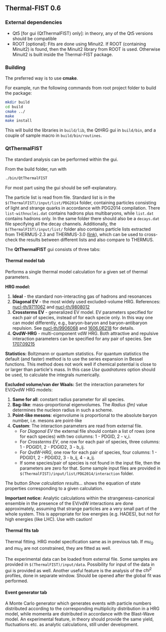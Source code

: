 ## Thermal-FIST 0.6

### External dependencies

- Qt5 [for gui (QtThermalFIST) only]: in theory, any of the Qt5 versions should be compatible
- ROOT [optional]: Fits are done using Minuit2. If ROOT (containing Minuit2) is found, then the Minuit2 library from ROOT is used. Otherwise Minuit2 is built inside the Thermal-FIST package.

### Building

The preferred way is to use **cmake**.

For example, run the following commands from root project folder to build the package:
```bash
mkdir build
cd build
cmake ../
make
make install
```

This will build the libraries in `build/lib`, the QtHRG gui in `build/bin`,
and a couple of sample macro in `build/bin/routines`.

### QtThermalFIST

The standard analysis can be performed within the gui.

From the build folder, run with
```bash
./bin/QtThermalFIST
```

For most part using the gui should be self-explanatory. 

The particle list is read from file.
Standard list is in the `$(ThermalFIST)/input/list/PDG2014` folder, containing particles consisting of light and strange quarks in accordance with PDG2014 compilation.
There `list-withnuclei.dat` contains hadrons plus multibaryons, while `list.dat` contains hadrons only. In the same folder there should also be a `decays.dat` file specifying all the decay channels.
Additionally, the `$(ThermalFIST)/input/list/` folder also contains particle lists extracted from THERMUS-2.3 and THERMUS-3.0 ([link](http://www.phy.uct.ac.za/phy/people/academic/wheaton/research)), which can be used to cross-check the results between different lists and also compare to THERMUS.

The **QtThermalFIST** gui consists of three tabs:

#### Thermal model tab

Performs a single thermal model calculation for a given set of thermal parameters.

**HRG model:**

1. **Ideal** - the standard non-interacting gas of hadrons and resonances
2. **Diagonal EV** - the most widely used excluded-volume HRG. References: [nucl-th/9711062](https://arxiv.org/abs/nucl-th/9711062) and [nucl-th/9808012](https://arxiv.org/abs/nucl-th/9808012) 
3. **Crossterms EV** - generalized EV model. EV parameters specified for each pair of species, instead of for each specie only. In this way one can model differently, e.g., baryon-baryon and baryon-antibaryon repulsion. See [nucl-th/9906068](https://arxiv.org/abs/nucl-th/9906068) and [1606.06218](https://arxiv.org/abs/1606.06218) for details.
4. **QvdW-HRG** - multi-component vdW HRG. Both attractive and repulsive interaction parameters can be specified for any pair of species. See [1707.09215](https://arxiv.org/abs/1707.09215)

**Statistics:** Boltzmann or quantum statistics. For quantum statistics the default (and faster) method is to use the series expansion in Bessel functions. This method does not work well if chemical potential is close to or larger than particle's mass. In this case *Use quadratures* option should be used, to calculate the integrals numerically.

**Excluded volume/van der Waals:** 
Set the interaction parameters for EV/QvdW HRG models:

1. **Same for all**: constant radius parameter for all species.
2. **Bag-like**: mass-proportional eigenvolumes. The *Radius (fm)* value determines the nucleon radius in such a scheme.
3. **Point-like mesons**: eigenvolume is proportional to the absolute baryon number, i.e. mesons are point-like
4. **Custom**: The interaction parameters are read from external file. 
   * For *Diagonal EV* the external file should contain a list of rows (one for each species) with two columns: 1 - PDGID, 2 - v_i. 
   * For *Crossterms EV*, one row for each pair of species, three columns: 1 - PDGID1, 2 - PDGID2, 3 - b_ij. 
   * For *QvdW-HRG*, one row for each pair of species, four columns: 1 - PDGID1, 2 - PDGID2, 3 - b_ij, 4 - a_ij. 
   * If some species/pair of species is not found in the input file, then the parameters are zero for that. Some sample input files are provided in `$(ThermalFIST)/input/list/PDG2014/interaction` folder.

The button *Show calculation results...* shows the equation of state properties corresponding to a given calculation.

**Important notice:** Analytic calculations within the strangeness-canonical ensemble in the presence of the EV/vdW interactions are done approximately, assuming that strange particles are a very small part of the whole system. This is appropriate for low energies (e.g. HADES), but not for high energies (like LHC). Use with caution!

#### Thermal fits tab

Thermal fitting. HRG model specification same as in previous tab.
If $mu_Q$ and $mu_S$ are not constrained, they are fitted as well.

The experimental data can be loaded from external file. Some samples are provided in `$(ThermalFIST)/input/data`. Possibility for input of the data in gui is provided as well.
Another useful feature is the analysis of the $chi^2$ profiles, done in separate window. Should be opened after the global fit was performed.

#### Event generator tab

A Monte Carlo generator which generates events with particle numbers distributed according to the corresponding multiplicity distribution in a HRG model, while momenta are distributed in accordance with the Blast-Wave model. An experimental feature, in theory should provide the same yield, fluctuations etc. as analytic calculations, still under development.
